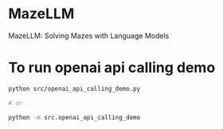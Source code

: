 # MazeLLM
MazeLLM: Solving Mazes with Language Models


# To run openai api calling demo
```bash
python src/openai_api_calling_demo.py

# or

python -m src.openai_api_calling_demo
```
